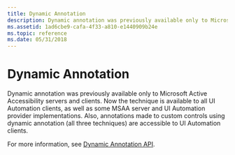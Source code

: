 ```yaml
---
title: Dynamic Annotation
description: Dynamic annotation was previously available only to Microsoft Active Accessibility servers and clients.
ms.assetid: 1ad6cbe9-cafa-4f33-a810-e1440909b24e
ms.topic: reference
ms.date: 05/31/2018
---
```


# Dynamic Annotation

Dynamic annotation was previously available only to Microsoft Active Accessibility servers and clients. Now the technique is available to all UI Automation clients, as well as some MSAA server and UI Automation provider implementations. Also, annotations made to custom controls using dynamic annotation (all three techniques) are accessible to UI Automation clients.

For more information, see [Dynamic Annotation API](dynamic-annotation-api.md).

 

 





